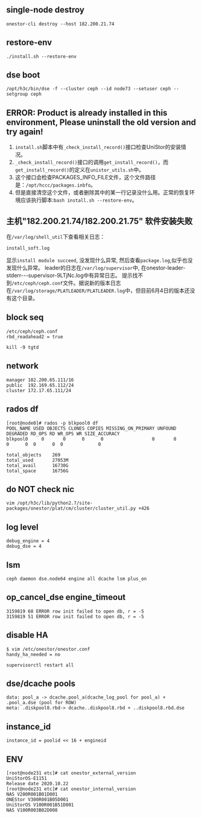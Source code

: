 ## single-node destroy
```
onestor-cli destroy --host 182.200.21.74
```

## restore-env
```
./install.sh --restore-env
```

## dse boot
```
/opt/h3c/bin/dse -f --cluster ceph --id node73 --setuser ceph --setgroup ceph
```

## ERROR: Product is already installed in this environment, Please uninstall the old version and try again!
1. `install.sh`脚本中有`_check_install_record()`接口检查UniStor的安装情况。
2. `_check_install_record()`接口的调用`get_install_record()`，而`get_install_record()`的定义在`unistor_utils.sh`中。
3. 这个接口会检查PACKAGES_INFO_FILE文件，这个文件路径是：`/opt/hccc/packages.inbfo`。
4. 但是直接清空这个文件，或者删除其中的某一行记录没什么用。正常的恢复环境应该执行脚本:`bash install.sh --restore-env`。

## 主机"182.200.21.74/182.200.21.75" 软件安装失败
在`/var/log/shell_util`下查看相关日志：
```
install_soft.log
```
显示`install module succeed`, 没发现什么异常, 然后查看`package.log`,似乎也没发现什么异常。
leader的日志在`/var/log/supervisor`中, 在onestor-leader-stderr---supervisor-9LTjNc.log中有异常日志。
提示找不到`/etc/ceph/ceph.conf`文件。据说新的版本日志在`/var/log/storage/PLATLEADER/PLATLEADER.log`中，但目前6月4日的版本还没有这个目录。


## block seq 
```
/etc/ceph/ceph.conf
rbd_readahead2 = true
```

```
kill -9 tgtd
```

## network
```
manager 182.200.65.111/16
public  192.169.65.112/24
cluster 172.17.65.111/24
```

## rados df
```
[root@node0]# rados -p blkpool0 df
POOL_NAME USED OBJECTS CLONES COPIES MISSING_ON_PRIMARY UNFOUND DEGRADED RD_OPS RD WR_OPS WR SIZE_ACCURACY
blkpool0     0       0      0      0                  0       0        0      0  0      0  0             0

total_objects    269
total_used       27053M
total_avail      16730G
total_space      16756G
```

## do NOT check nic
```
vim /opt/h3c/lib/python2.7/site-packages/onestor/plat/cm/cluster/cluster_util.py +426
```

## log level
```
debug_engine = 4
debug_dse = 4
```

## lsm 
```
ceph daemon dse.node64 engine all dcache lsm plus_on
```

## op_cancel_dse engine_timeout
```
3159819 60 ERROR row init failed to open db, r = -5
3159819 51 ERROR row init failed to open db, r = -5
```

## disable HA
```
$ vim /etc/onestor/onestor.conf
handy_ha_needed = no
```
```
supervisorctl restart all
```

## dse/dcache pools
```
data: pool_a -> dcache.pool_a(dcache_log_pool for pool_a) + .pool_a.dse (pool for ROW)
meta: .diskpool8.rbd-> dcache..diskpool8.rbd + ..diskpool8.rbd.dse
```

## instance_id
```
instance_id = poolid << 16 + engineid
```

## ENV
```
[root@node231 etc]# cat onestor_external_version
UniStorOS-E1151
Release date 2020.10.22
[root@node231 etc]# cat onestor_internal_version
NAS V200R001B01D001
ONEStor V300R001B05D001
UniStorOS V100R001B51D001
NAS V100R003B02D008
```
